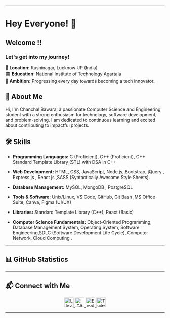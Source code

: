 
---

# Hey Everyone! 🌙

## Welcome !!

### Let's get into my journey!

📍 **Location:**  Kushinagar, Lucknow UP (India)   
🏛️ **Education:**  National Institute of Technology Agartala  
🚀 **Ambition:** Progressing every day towards becoming a tech innovator.

## 🚀 About Me

Hi, I'm Chanchal Bawara, a passionate Computer Science and Engineering student with a strong enthusiasm for technology, software development, and problem-solving. I am dedicated to continuous learning and excited about contributing to impactful projects.

## 🛠️ Skills

- **Programming Languages:** C (Proficient), C++ (Proficient), C++ Standard Template Library (STL)  with DSA in C++
- **Web Development:** HTML, CSS, JavaScript, Node.js, Bootstrap, jQuery , Express js , React js ,SASS (Syntactically Awesome Style Sheets).
- **Database Management:** MySQL, MongoDB , PostgreSQL
- **Tools & Software:** Unix/Linux, VS Code, GitHub, Git Bash ,MS Office Suite, Canva, Figma (UI/UX)


 


- **Libraries:** Standard Template Library (C++), React (Basic)

- **Computer Science Fundamentals:** Object-Oriented Programming, Database Management System, Operating
System, Software Engineering,SDLC (Software Development Life Cycle), Computer Network, Cloud Computing .
---

## 📊 GitHub Statistics
<!-- 
<p align="center">
  <img alt="GitHub Streak" height="180px" src="https://github-readme-streak-stats.herokuapp.com/?user=Yashasvi-30&theme=radical">
  <img alt="Top Languages" height="180px" src="https://github-readme-stats-eight-theta.vercel.app/api/top-langs/?username=Yashasvi-30&theme=radical&layout=compact&exclude_lang=java+r">
  <img alt="GitHub Stats" height="180px" src="https://github-readme-stats.vercel.app/api?username=Yashasvi-30&count_private=true&theme=radical&show_icons=true">
</p> -->

---

## 📬 Connect with Me

<p align="center">
  <a href="https://www.linkedin.com/in/chanchal-bawara-000923249/">
    <img alt="LinkedIn" src="https://img.shields.io/badge/LinkedIn-0077B5?style=flat&logo=linkedin&logoColor=white" height="30">
  </a>
  <a href="https://github.com/ChanchalBawara">
    <img alt="GitHub" src="https://img.shields.io/badge/GitHub-181717?style=flat&logo=github&logoColor=white" height="30">
  </a>
  <!-- <a href="https://peerlist.io/yashasvii">
    <img alt="Peerlist" src="https://img.shields.io/badge/Peerlist-000000?style=flat&logo=peerlist&logoColor=white" height="30">
  </a> -->
   <a href="mailto:chanchalbawara@gmail.com">
    <img alt="Email" src="https://img.shields.io/badge/Email-D14836?style=flat&logo=gmail&logoColor=white" height="30">
  </a>
  <a href="https://x.com/24Chanchal">
    <img alt="Twitter" src="https://img.shields.io/badge/Twitter-1DA1F2?style=flat&logo=twitter&logoColor=white" height="30">
  </a>
</p>

---
